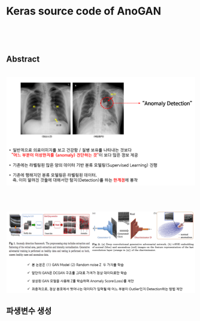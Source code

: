 <br>
<br>

# Keras source code of AnoGAN
<br>
<br>
<br>


## Abstract

<br>
<img src="https://github.com/ing-junyoung/Paper/blob/main/GAN/AnoGAN/Supplement/Abstract.PNG">


<br>
<br>
<br>
<br>
<br>

<img src="https://github.com/ing-junyoung/Paper/blob/main/GAN/AnoGAN/Supplement/AnoGAN.PNG">

## 파생변수 생성 




<br>
<br>


